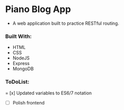 # Piano Blog App
* A web application built to practice RESTful routing.

### Built With:
* HTML
* CSS
* NodeJS
* Express
* MongoDB

### ToDoList:
= [x] Updated variables to ES6/7 notation
- [ ] Polish frontend
